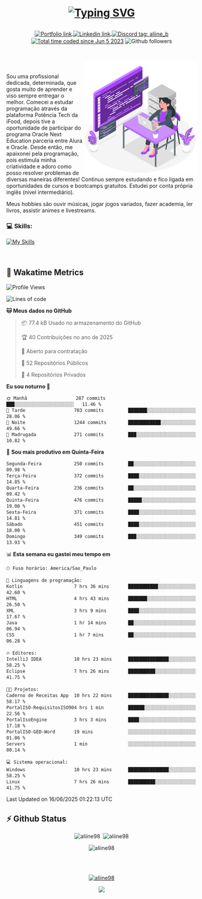 # <p align = "center"><a href="https://git.io/typing-svg"><img src="https://readme-typing-svg.demolab.com?font=Space+Mono&size=28&pause=1000&duration=4000&color=8E58F7&vCenter=true&width=500&lines=%E2%9C%A8+Ol%C3%A1%2C+sou+Aline+Bevilacqua;%E2%9C%A8+Desenvolvedora+Web!" alt="Typing SVG" /></a></p>

<p align = "center">
    <a href="https://aliine98.github.io" target="_blank">
        <img alt="Portfolio link" align="center" src = "https://img.shields.io/badge/portfolio-8A2BE2?style=for-the-badge">
    </a>
    <a href="https://www.linkedin.com/in/aline-bevilacqua/" target="_blank">
        <img alt="Linkedin link" align="center" src = "https://img.shields.io/badge/LinkedIn-0077B5?style=for-the-badge&logo=linkedin&logoColor=white">
    </a>
    <a href="https://discord.com/" target="_blank">
        <img alt="Discord tag: aliine_b" align="center" src="https://img.shields.io/badge/-aliine__b-5865f2?style=flat-square&logo=Discord&logoColor=FFF" height="28">
    </a>
    <a href="https://wakatime.com/@aliine"><img src="https://wakatime.com/badge/user/d705bdc6-1244-4026-9380-8de8c1599f8d.svg?style=for-the-badge" alt="Total time coded since Jun 5 2023" align="center"/></a>
    <img alt="Github followers" align="center" src="https://img.shields.io/github/followers/Aliine98?style=for-the-badge&color=bf0f47&logo=github&logoColor=white">
</p><br>

<a href="https://storyset.com/"><img src="./assets/coding-amico.svg" width="300" align="right"></a>

<div align="left">
<br>

Sou uma profissional dedicada, determinada, que gosta muito de aprender e viso sempre entregar o melhor. Comecei a estudar programação através da plataforma Potência Tech da iFood, depois tive a oportunidade de participar do programa Oracle Next Education parceria entre Alura e Oracle. Desde então, me apaixonei pela programação, pois estimula minha criatividade e adoro como posso resolver problemas de diversas maneiras diferentes! Continuo sempre estudando e fico ligada em oportunidades de cursos e bootcamps gratuitos.
Estudei por conta própria inglês (nível intermediário).

Meus hobbies são ouvir músicas, jogar jogos variados, fazer academia, ler livros, assistir animes e livestreams.

### 💻 Skills:
[![My Skills](https://skillicons.dev/icons?i=html,css,js,java,tailwind,mysql,hibernate,ts,nuxt,firebase,express,mongo,kotlin,androidstudio&perline=5)](https://skillicons.dev)
</div>
<br>

## 🚀 Wakatime Metrics

<!--START_SECTION:waka-->
![Profile Views](http://img.shields.io/badge/Visualizac%C3%B5es%20do%20perfil-0-blue)

![Lines of code](https://img.shields.io/badge/Desde%20o%20Hello%20World%20eu%20escrevi-453.2%20thousand%20linhas%20de%20c%C3%B3digo-blue)

**🐱 Meus dados no GitHub** 

> 📦 77.4 kB Usado no armazenamento do GitHub 
 > 
> 🏆 40 Contribuições no ano de 2025
 > 
> 💼 Aberto para contratação
 > 
> 📜 52 Repositórios Públicos 
 > 
> 🔑 4 Repositórios Privados 
 > 
**Eu sou noturno 🦉** 

```text
🌞 Manhã                  287 commits         ███░░░░░░░░░░░░░░░░░░░░░░   11.46 % 
🌆 Tarde                  703 commits         ███████░░░░░░░░░░░░░░░░░░   28.06 % 
🌃 Noite                  1244 commits        ████████████░░░░░░░░░░░░░   49.66 % 
🌙 Madrugada              271 commits         ███░░░░░░░░░░░░░░░░░░░░░░   10.82 % 
```
📅 **Sou mais produtivo em Quinta-Feira** 

```text
Segunda-Feira            250 commits         ██░░░░░░░░░░░░░░░░░░░░░░░   09.98 % 
Terça-Feira              372 commits         ████░░░░░░░░░░░░░░░░░░░░░   14.85 % 
Quarta-Feira             236 commits         ██░░░░░░░░░░░░░░░░░░░░░░░   09.42 % 
Quinta-Feira             476 commits         █████░░░░░░░░░░░░░░░░░░░░   19.00 % 
Sexta-Feira              371 commits         ████░░░░░░░░░░░░░░░░░░░░░   14.81 % 
Sábado                   451 commits         ████░░░░░░░░░░░░░░░░░░░░░   18.00 % 
Domingo                  349 commits         ███░░░░░░░░░░░░░░░░░░░░░░   13.93 % 
```


📊 **Esta semana eu gastei meu tempo em** 

```text
🕑︎ Fuso horário: America/Sao_Paulo

💬 Linguagens de programação: 
Kotlin                   7 hrs 36 mins       ███████████░░░░░░░░░░░░░░   42.60 % 
HTML                     4 hrs 43 mins       ███████░░░░░░░░░░░░░░░░░░   26.50 % 
XML                      3 hrs 9 mins        ████░░░░░░░░░░░░░░░░░░░░░   17.67 % 
Java                     1 hr 14 mins        ██░░░░░░░░░░░░░░░░░░░░░░░   06.94 % 
CSS                      1 hr 7 mins         ██░░░░░░░░░░░░░░░░░░░░░░░   06.28 % 

🔥 Editores: 
IntelliJ IDEA            10 hrs 23 mins      ███████████████░░░░░░░░░░   58.25 % 
Eclipse                  7 hrs 26 mins       ██████████░░░░░░░░░░░░░░░   41.75 % 

🐱‍💻 Projetos: 
Caderno de Receitas App  10 hrs 22 mins      ███████████████░░░░░░░░░░   58.17 % 
PortalISO-RequisitosISO904 hrs 1 min         ██████░░░░░░░░░░░░░░░░░░░   22.56 % 
PortalIsoEngine          3 hrs 3 mins        ████░░░░░░░░░░░░░░░░░░░░░   17.18 % 
PortalISO-GED-Word       19 mins             ░░░░░░░░░░░░░░░░░░░░░░░░░   01.86 % 
Servers                  1 min               ░░░░░░░░░░░░░░░░░░░░░░░░░   00.14 % 

💻 Sistema operacional: 
Windows                  10 hrs 23 mins      ███████████████░░░░░░░░░░   58.25 % 
Linux                    7 hrs 26 mins       ██████████░░░░░░░░░░░░░░░   41.75 % 
```


 Last Updated on 16/06/2025 01:22:13 UTC
<!--END_SECTION:waka-->
 
## ⚡ Github Status

<p align="center"><img src="https://my-github-readme-stats-aliine98.vercel.app/api?username=aliine98&show_icons=true&locale=en&theme=radical" alt="aliine98" />&nbsp;&nbsp;<img src="https://my-github-readme-stats-aliine98.vercel.app/api/top-langs?username=aliine98&show_icons=true&locale=en&layout=compact&theme=radical&exclude_repo=my-github-readme-stats,my-github-readme-streak-stats,github-readme-streak-stats,ajax-com-js-puro&hide=c%2B%2B,cmake&langs_count=8" alt="aliine98" /></p>

<p align="center"><img src="https://my-github-readme-streak-stats.vercel.app?user=aliine98&theme=radical" alt="aliine98" /></p>

<br><br>
<p align="center"> <a href="https://github.com/ryo-ma/github-profile-trophy" target="_blank"><img src="https://github-profile-trophy.vercel.app/?username=aliine98&theme=radical&column=4" alt="aliine98" /></a> </p>

<p align="center"><img src="https://media4.giphy.com/media/C1bBFL2dMQxA4/giphy.gif?cid=ecf05e47z7xqxd7gboyuplq95r7v869x9bi8msk1upllpme2&ep=v1_gifs_search&rid=giphy.gif&ct=g" width="700"></p>

